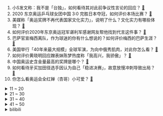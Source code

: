 1. 小S发文称：我不是「台独」，如何看待其对此前争议性言论的回应？ [:link:](https://www.zhihu.com/question/477556108)
2. 2020 东京奥运乒乓球女团中国 3:0 完胜日本夺冠，如何评价本场比赛？ [:link:](https://www.zhihu.com/question/477548190)
3. 美媒称「奥运奖牌不再代表国家文化实力」，说明了什么？文化实力有哪些体现？ [:link:](https://www.zhihu.com/question/477511503)
4. 如何评价2020年东京奥运冠军谌利军感谢网友帮他找到代言这件事？ [:link:](https://www.zhihu.com/question/476996059)
5. 巴萨官宣梅西离队，作为球迷的你有什么想说的？如何评价梅西的巴萨生涯？ [:link:](https://www.zhihu.com/question/477629601)
6. 美国举行「40年来最大规模」全球军演，为向中俄秀肌肉，对此你怎么看？ [:link:](https://www.zhihu.com/question/477495149)
7. 如何评价黄晓明回应蹭表妹陈梦热度称「我高兴，我骄傲」？ [:link:](https://www.zhihu.com/question/477131964)
8. 中国奥运史含金量最高的奖牌是哪个？ [:link:](https://www.zhihu.com/question/475991110)
9. 如何看待牙买加田径选手因认为自己「稳进决赛」，故意放慢冲刺导致出局？ [:link:](https://www.zhihu.com/question/476938256)
10. 你怎么看奥运会全红婵（杏哥）小可爱？ [:link:](https://www.zhihu.com/question/476072527)
<details>
<summary>11 ~ 20</summary>

11. 如何看待梅西离开巴塞罗那？ [:link:](https://www.zhihu.com/question/477628581)
12. 如何看待杨倩夺冠后其小黄鸭发卡成爆款，有商家半天卖上万件？还有哪些值得关注的奥运会商机？ [:link:](https://www.zhihu.com/question/475574318)
13. 如何评价 2020 东京奥运会男子 20 公里竞走王凯华第 7 ，张俊第 8 ？ [:link:](https://www.zhihu.com/question/477498997)
14. 如何看待 2022 年秋招算法岗人间地狱？ [:link:](https://www.zhihu.com/question/453325429)
15. 利路修工作室发布声明称「因雅芳政治立场不正确，已终止与雅芳的合作关系」，你怎么看？ [:link:](https://www.zhihu.com/question/477313101)
16. 肖战、杨紫主演的电视剧《余生请多指教》定档 9 月 8 日，你觉得它的口碑会爆吗？ [:link:](https://www.zhihu.com/question/391493007)
17. 你认为最危险的化学物质是什么？ [:link:](https://www.zhihu.com/question/402917525)
18. 歌莉娅回应女士试衣间现摄像头，称「只有店主和经理有权查看，受总部监管」，还有哪些信息值得关注？ [:link:](https://www.zhihu.com/question/477320116)
19. 如何看待 realme 手机销量突破 1 亿？ [:link:](https://www.zhihu.com/question/477409200)
20. 如何看待娱乐圈何炅，范冰冰，井柏然，包贝尔等明星纷纷报警以证清白？ [:link:](https://www.zhihu.com/question/477305071)
</details>
<details>
<summary>21 ~ 30</summary>

21. 说实话你跟你的初恋还会有联系吗？ [:link:](https://www.zhihu.com/question/472601257)
22. 为什么挖莲藕的人越来越多了，却还是买不到新鲜的？ [:link:](https://www.zhihu.com/question/477228441)
23. 新买了一个笔记本电脑，有哪些要注意的吗？ [:link:](https://www.zhihu.com/question/448396633)
24. 如何评价 2020 东京奥运会男篮半决赛美国 97:78 逆转澳大利亚进决赛？ [:link:](https://www.zhihu.com/question/477446657)
25. 高一女生选文好还是选理好？ [:link:](https://www.zhihu.com/question/477430215)
26. 104 斤女生花 7 万抽脂后大腿凹凸不平、上厕所蹲不下，机构需承担哪些责任？医美行业还有哪些乱象？ [:link:](https://www.zhihu.com/question/477427543)
27. 某男子摔死前女友 7 只小猫后又打人，该男子要承担什么法律责任？ [:link:](https://www.zhihu.com/question/477524433)
28. 如何看待《王者荣耀》弈星重做？ [:link:](https://www.zhihu.com/question/477224750)
29. 如何看待淘宝特价版改名淘特后进一步高速增长，年度购买消费者超1.9亿，单季度增长超4000万？ [:link:](https://www.zhihu.com/question/477201066)
30. 男子染梅毒与脑瘫女子连生 9 孩，与智障人士发生性关系是否构成强奸？还有哪些信息值得关注？ [:link:](https://www.zhihu.com/question/477312828)
</details>
<details>
<summary>31 ~ 40</summary>

31. 《长津湖》因疫情原因撤档，新档期未定，综合目前的情况，它还有可能突破国产电影票房纪录吗？ [:link:](https://www.zhihu.com/question/475105580)
32. 今年上半年全国离婚登记人数减少 5 成，为何上半年离婚登记人数会下降这么多？ [:link:](https://www.zhihu.com/question/477419969)
33. 如何看待 steam 售价 31 元的国产游戏《还我河山》？ [:link:](https://www.zhihu.com/question/476561562)
34. 北京按规定生育三孩，享额外生育奖励假 30 天，配偶享受陪产假15 天，会对生育率有影响吗 ？ [:link:](https://www.zhihu.com/question/477388491)
35. 刘涛在直播中说杨超越是「仙侠剧接班人」，是客套还是真心看好？你怎么看？ [:link:](https://www.zhihu.com/question/477362817)
36. 射箭时为什么严禁空放？ [:link:](https://www.zhihu.com/question/39936292)
37. 国家广电总局：「严格控制偶像养成类节目」，释放了哪些信号？还有哪些信息值得关注？ [:link:](https://www.zhihu.com/question/477069529)
38. 高中的化学怎么样上95分? [:link:](https://www.zhihu.com/question/430336400)
39. 照顾刚出生1-3个月的新生儿宝宝，需要注意哪些方面？ [:link:](https://www.zhihu.com/question/296288691)
40. 有什么好看的追妻火葬场小说？ [:link:](https://www.zhihu.com/question/463891070)
</details>
<details>
<summary>41 ~ 50</summary>

41. 江湖再见的诗句有哪些？ [:link:](https://www.zhihu.com/question/463456251)
42. 请问我目前的游戏原画水平可以去米哈游上班吗？ [:link:](https://www.zhihu.com/question/441867303)
43. 学习算法先看算法书还是先刷题？ [:link:](https://www.zhihu.com/question/26160121)
44. 长大后，我们还会喜欢《数码宝贝》吗？ [:link:](https://www.zhihu.com/question/475772295)
45. 关系不好的同事离职，部门领导为他践行，要求聚会，该不该去? [:link:](https://www.zhihu.com/question/475546172)
46. 如何看待男子赴郑州救灾回广州被骂带回病毒？ [:link:](https://www.zhihu.com/question/476914973)
47. 有哪些情侣之间的好物？ [:link:](https://www.zhihu.com/question/317557967)
48. 无聊的时候你靠什么打发时间？ [:link:](https://www.zhihu.com/question/454099913)
49. 如何看待国产游戏《边境》的制作组「柳叶刀」前员工抨击工作室的《钝刃之死，梦的落幕》一文？ [:link:](https://www.zhihu.com/question/477457541)
50. 8 月 5 日起，郑州 5 个地区调整为中风险地区，实行封闭管控，目前情况如何？当地还有哪些防疫措施？ [:link:](https://www.zhihu.com/question/477384353)
</details><details>
<summary>bilibili</summary>

1. 我的视频居然被吴亦凡的铁粉们集体举报了？！ [:link:](//www.bilibili.com/video/BV1so4y1S7DC)
2. 卧底吴亦凡群成管理员，把群解散了 [:link:](//www.bilibili.com/video/BV1xQ4y1f7Wm)
3. 2021上半年沙雕新闻盘点！点击收获暑假的快乐 [:link:](//www.bilibili.com/video/BV11Q4y1f7EB)
4. 好家伙，奥运夺金有你们一半… [:link:](//www.bilibili.com/video/BV1H3411r7Bc)
5. 《原神》宵宫角色PV——「鸣神岛夏天的象征」 [:link:](//www.bilibili.com/video/BV1Dq4y1D7cr)
6. 《明日方舟》EP - Across the wind [:link:](//www.bilibili.com/video/BV12h411z7nU)
7. 学废了？学会了？李云龙用功读书！《亮剑》P9 [:link:](//www.bilibili.com/video/BV1B64y1B7La)
8. 【岚少实况】IB（更新P6）【恐怖美术馆】 [:link:](//www.bilibili.com/video/BV1GA411P7qK)
9. 刘国梁：谁打哭爱酱，就去给我哄！！！ [:link:](//www.bilibili.com/video/BV1W44y117AQ)
10. 一起看搞笑视频    《不要笑尿挑战》 [:link:](//www.bilibili.com/video/BV1j54y177Vh)
<details>
<summary>11 ~ 20</summary>

11. 奥运比赛请勿偷看老婆【阅片无数Ⅱ 13】 [:link:](//www.bilibili.com/video/BV1fq4y1X7bX)
12. 很对不起大家！我将会退出节目 [:link:](//www.bilibili.com/video/BV1CQ4y1f7dA)
13. 这就是明日方舟新限定池子的爆率吗？爱了爱了 [:link:](//www.bilibili.com/video/BV1bo4y1S7XJ)
14. 【NCT】Cover｜RENJUN, XIAOJUN - 永不失联的爱 (Unbreakable Love) (Eric周兴哲) [:link:](//www.bilibili.com/video/BV1pU4y1J7Ng)
15. 奥运会游泳倒数第一人，他差点淹死在泳池里，却赢得所有人的掌声 [:link:](//www.bilibili.com/video/BV1tL411n71e)
16. 太寒心！男子赴郑州救灾回广州被骂带回病毒，自费隔离哭着发视频：不要再谩骂和攻击了！ 你愿意给这位志愿者点鼓励和安慰吗？ [:link:](//www.bilibili.com/video/BV1Mf4y1L7v3)
17. 使命最后一次召唤 [:link:](//www.bilibili.com/video/BV1yg41177Ep)
18. 【1080P】中国乒乓（许xiù昕）高燃时刻 [:link:](//www.bilibili.com/video/BV1Ab4y1z7mj)
19. 【光头强】世界再大，勿忘回家 [:link:](//www.bilibili.com/video/BV1vM4y1N79U)
20. 学了十年代码做出来的超级马里奥 [:link:](//www.bilibili.com/video/BV1jL411n7Fa)
</details>
<details>
<summary>21 ~ 30</summary>

21. 再次感谢大家的支持🙏我的中文还有很多空间能进步 #羽毛球##安赛龙##东京奥运会# [:link:](//www.bilibili.com/video/BV1v54y177cy)
22. 35万人评分8.8的神作，是时候再刷一遍了！现象级韩剧《孤单又灿烂的神：鬼怪 》第一期 [:link:](//www.bilibili.com/video/BV1FA411P7sp)
23. 【原神手书】神里绫华「白鹭，晴空之上。」 [:link:](//www.bilibili.com/video/BV1rQ4y1f72C)
24. 鉴刑网络热门吴亦凡粉丝迷惑言论【凡老师】 [:link:](//www.bilibili.com/video/BV1Fh411674u)
25. 罗老师科普 吴亦凡应该判多少年？一个赞多一年 守护最好的凣凣 [:link:](//www.bilibili.com/video/BV133411r7FT)
26. 《B 站 各 等 级 用 户 现 状 ！》 [:link:](//www.bilibili.com/video/BV1t64y1B7Kz)
27. 《男 乒 喜 剧 人》 [:link:](//www.bilibili.com/video/BV1sQ4y1f76T)
28. 欧 美 看 守 所 [:link:](//www.bilibili.com/video/BV1Ho4y1S7gj)
29. 【罗翔】向飞机扔硬币“祈福”？撒币者无知不构成犯罪？ [:link:](//www.bilibili.com/video/BV1rM4y1N7Jy)
30. 杀疯了！！你可以永远相信国家队的眼光！！ [:link:](//www.bilibili.com/video/BV1po4y1S7B6)
</details>
<details>
<summary>31 ~ 40</summary>

31. 【明日方舟】“多索雷斯假日”DH-S/EX平民全关卡低配攻略！阵容平民+低练度+语音详解的愉悦攻略！《明日方舟》|魔法Zc目录 [:link:](//www.bilibili.com/video/BV1eh411q7NT)
32. 【时代少年团】街头采访之朱雀篇 [:link:](//www.bilibili.com/video/BV1vP4y1x7pF)
33. 【一猩期#1】我一周的生活！ [:link:](//www.bilibili.com/video/BV1Sg411776y)
34. 郑州共享厨房暴雨后艰难恢复，隐藏的弱势让我们一起关注 [:link:](//www.bilibili.com/video/BV12y4y1575y)
35. 现抓现吃、新鲜无比，钓鱿鱼你不能惯着它 [:link:](//www.bilibili.com/video/BV1iQ4y1f7nC)
36. “我来告诉你女孩子是什么样！“【国家队女子混剪】 [:link:](//www.bilibili.com/video/BV1Ah41167Ab)
37. 【互动视频】选择角色，结局由你来定！ [:link:](//www.bilibili.com/video/BV1vb4y1r7cg)
38. 奶奶拿出放馊的粥给我吃，对她来说这已经是家里最好吃的食物了 [:link:](//www.bilibili.com/video/BV1Q64y1W7yt)
39. 这头剃的我也想退网了 [:link:](//www.bilibili.com/video/BV1Zh411z7PY)
40. 听君一席话，如听一席话 [:link:](//www.bilibili.com/video/BV1d64y1x7wy)
</details>
<details>
<summary>41 ~ 50</summary>

41. 这就是东京湾的水！运动员上岸后发现身上爬小虫 [:link:](//www.bilibili.com/video/BV1U44y117SX)
42. 【2020东京奥运会｜群像混剪】朱雀｜每当夜幕落下的时候 赤红朱雀会飞过｜为奥运健儿加油 [:link:](//www.bilibili.com/video/BV1eU4y1J75t)
43. 【权威发布】中央网信办、广电总局将长效整治和规范粉丝文化 [:link:](//www.bilibili.com/video/BV1HL411n7R8)
44. 中国代表团：我是来揍你的｜高燃踩点 [:link:](//www.bilibili.com/video/BV18o4y1S7gP)
45. 三小伙骑车去拉萨，路上的风景都给你们带回来了 [:link:](//www.bilibili.com/video/BV1no4y1S7ok)
46. “那天我做了一个梦，百年后的奥运赛场上，有中国人夺冠”—【奥运版 错位时空】 [:link:](//www.bilibili.com/video/BV1B64y1B7pT)
47. 降落伞发明前人们是如何跳伞的？ [:link:](//www.bilibili.com/video/BV1no4y1S729)
48. 吴亦凡刑拘笑话 [:link:](//www.bilibili.com/video/BV1gq4y1n7su)
49. 《⚡️悲 剧 之 王⚡️》 [:link:](//www.bilibili.com/video/BV1k44y117E8)
50. 听说加拿大同胞吴亦凡被抓，我有话想说 [:link:](//www.bilibili.com/video/BV1Pb4y1z7EC)
</details>
<details>
<summary>51 ~ 60</summary>

51. 当 代 大 学 生 夜 聊 现 状 [:link:](//www.bilibili.com/video/BV1Ab4y1z7pv)
52. 电 竞 维 塔 司 [:link:](//www.bilibili.com/video/BV1qM4y1N7Ti)
53. 七  个  葫  芦  娃 [:link:](//www.bilibili.com/video/BV1kL411n7EW)
54. 和小文哥在舟山吃到了最新鲜的梭子蟹，这里简直是吃海鲜的天堂 [:link:](//www.bilibili.com/video/BV1ky4y157PB)
55. 6999元的炒菜机真的好用吗？米其林0级大厨使用心得 [:link:](//www.bilibili.com/video/BV1364y1B7rF)
56. 双肺损毁，生命倒计时！爸爸不能陪你长大。照顾好妈妈！ [:link:](//www.bilibili.com/video/BV1v64y1B74a)
57. ⚡狱⚡友⚡很⚡大⚡你⚡忍⚡一⚡下 [:link:](//www.bilibili.com/video/BV1ag41177G4)
58. 我 的 模 拟 城 市 [:link:](//www.bilibili.com/video/BV1mQ4y1f7ev)
59. 狸花猫与英短猫的小孩，从出生到拆家的80天。 [:link:](//www.bilibili.com/video/BV1XA411A7Qn)
60. 靠谱盘点129：无敌！RNG9连胜直面宿敌BLG，xiaohu：我和Doinb一个套路 [:link:](//www.bilibili.com/video/BV1Uh411q7ko)
</details>
<details>
<summary>61 ~ 70</summary>

61. 辅场之瑶妹生存指南 1.0 [:link:](//www.bilibili.com/video/BV1VU4y1J7RV)
62. 爆售100万份！？拼夕夕超级便宜的零食能吃嘛？#第四弹！ [:link:](//www.bilibili.com/video/BV1og41177sQ)
63. 【家有儿女】听妈妈的话 [:link:](//www.bilibili.com/video/BV1Ah411679b)
64. 当你可以制作「效能毁天灭地」的迷幻鞘翅？？！！ [:link:](//www.bilibili.com/video/BV1vy4y157Mu)
65. papi酱不定期更新的短篇合集——7月 [:link:](//www.bilibili.com/video/BV1F3411r7V7)
66. 《 吴 亦 凡 粉 丝 现 状 》 [:link:](//www.bilibili.com/video/BV1j64y1B7Jw)
67. <喜羊羊个人向手书>-Summer [:link:](//www.bilibili.com/video/BV1FX4y1F7P1)
68. 吴亦凡被刑拘中国禁毒发声！揭露迷歼失忆水第三代新型毒品究竟有多可怕？【牛顿】 [:link:](//www.bilibili.com/video/BV14Q4y1f7cr)
69. 👴的很大，构成诈骗吗【璃月法考06】 [:link:](//www.bilibili.com/video/BV11Q4y1f7mg)
70. 【罗小黑战记·众生之门篇】配音花絮 [:link:](//www.bilibili.com/video/BV1554y177Sf)
</details>
<details>
<summary>71 ~ 80</summary>

71. 英雄联盟经典战歌！Imagine Dragons《Warriors》人声演绎【MayTree五月树】 [:link:](//www.bilibili.com/video/BV1W54y177bL)
72. ⚡探 监 吴 签⚡ [:link:](//www.bilibili.com/video/BV1RA411A7Pj)
73. 【MMD】摩拉克斯，请好好地看着我~ [:link:](//www.bilibili.com/video/BV1pq4y1p7T6)
74. 加油小仙化妆之后翻唱《不该用情》，是不是看不出来生过病啦？ [:link:](//www.bilibili.com/video/BV1Xq4y1D7vr)
75. 独家追问蹲过局子的人，吴亦凡的待遇超乎想象 [:link:](//www.bilibili.com/video/BV1gv411J7EY)
76. 吴亦凣最后的单曲《大碗牢饭》火热发布！！ [:link:](//www.bilibili.com/video/BV1kq4y1p7Ad)
77. 【Fate/Grand Order】继续书写攻克未来的故事吧！五周年纪念PV [:link:](//www.bilibili.com/video/BV1Tq4y1n7LN)
78. 聊 天 结 束 [:link:](//www.bilibili.com/video/BV1Jv411J7XA)
79. 全网最臭“幸运”大转盘，摇到哪个吃哪个！ [:link:](//www.bilibili.com/video/BV1Bg41177ng)
80. 猫咖里竟然有狗？ [:link:](//www.bilibili.com/video/BV1Ug41177MY)
</details>
<details>
<summary>81 ~ 90</summary>

81. 你那算是金牌么？我都不好意思点破你！ [:link:](//www.bilibili.com/video/BV1UA411A7Zo)
82. 绝了！！奥运会狠狠修正了我的审美！！女性本就有千万种风采！！【东京奥运会女子群像】 [:link:](//www.bilibili.com/video/BV17M4y1N77w)
83. 华 强 买 瓜 （面条限定） [:link:](//www.bilibili.com/video/BV1B64y1B7GX)
84. 当你可以用TNT合成装备！ [:link:](//www.bilibili.com/video/BV1ab4y1r7vR)
85. 细读经典：AK论斤卖，坦克6送1，一个军火贩子的自白，深扒人性的高分片《战争之王》 [:link:](//www.bilibili.com/video/BV1XA411A7BN)
86. 黑历史公开：那些我做到一半翻车了的视频选题 [:link:](//www.bilibili.com/video/BV1Ty4y177tQ)
87. 吹爆！中国队奥运领奖服有多牛？ [:link:](//www.bilibili.com/video/BV1Sy4y157w7)
88. 我假装吴亦凡的粉丝进了群，卧底3天后，差点被洗脑成他的死忠粉【洞察社会系列39】 [:link:](//www.bilibili.com/video/BV1my4y157D5)
89. 同 步 率 400%！挑战b站“卧槽”最多的视频！ [:link:](//www.bilibili.com/video/BV1RM4y1N7NS)
90. 炸鸡叔霸气外露！深入虎穴团灭墨西哥黑帮，《绝命毒师》第四季9-10 [:link:](//www.bilibili.com/video/BV1Ty4y177sd)
</details>
<details>
<summary>91 ~ 100</summary>

91. 这里水很深，江湖很大，得忍一忍！ [:link:](//www.bilibili.com/video/BV1CM4y1N7CL)
92. 王思聪的服务器 跑分世界第四 [:link:](//www.bilibili.com/video/BV1z54y177iw)
93. 吴亦凡，被抓了，哈哈哈哈哈哈哈 [:link:](//www.bilibili.com/video/BV1rh411z7GY)
94. 福原爱鼓励刘诗雯 [:link:](//www.bilibili.com/video/BV1ug411E72f)
95. 第一次尝试自制“土耳其烤肉”，滋滋冒油，四伯坚持把机器留下来 [:link:](//www.bilibili.com/video/BV19g41177hq)
96. 国外专业音乐人如何评价林俊杰？ [:link:](//www.bilibili.com/video/BV1Z44y117DA)
97. 爆⚡爆⚡爆⚡爆 [:link:](//www.bilibili.com/video/BV1g3411r7HK)
98. 中国金牌总数反超美国，但美国依然排第一，《纽约时报》急了：“中国运动员只是无情的夺金机器！” 老双标了 [:link:](//www.bilibili.com/video/BV1hM4y1N7Sn)
99. 【白敬亭】白鸽们，七周岁生日快乐 [:link:](//www.bilibili.com/video/BV1Xh411z7cB)
100. 【雀巢】来！点这里观看搞笑视频！ [:link:](//www.bilibili.com/video/BV1Vq4y197X8)
</details></details>